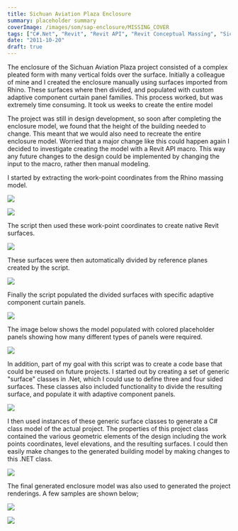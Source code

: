 ```yaml
---
title: Sichuan Aviation Plaza Enclosure
summary: placeholder summary
coverImage: /images/som/sap-enclosure/MISSING_COVER
tags: ["C#.Net", "Revit", "Revit API", "Revit Conceptual Massing", "Sichuan Aviation Plaza"]
date: "2011-10-20"
draft: true
---
```


The enclosure of the Sichuan Aviation Plaza project consisted of a complex pleated form with many vertical folds over the surface. Initially a colleague of mine and I created the enclosure manually using surfaces imported from Rhino. These surfaces where then divided, and populated with custom adaptive component curtain panel families. This process worked, but was extremely time consuming. It took us weeks to create the entire model

The project was still in design development, so soon after completing the enclosure model, we found that the height of the building needed to change. This meant that we would also need to recreate the entire enclosure model. Worried that a major change like this could happen again I decided to investigate creating the model with a Revit API macro. This way any future changes to the design could be implemented by changing the input to the macro, rather then manual modeling.

I started by extracting the work-point coordinates from the Rhino massing model.

![](slide0020_image046.png)

![](slide0020_image048.png)

The script then used these work-point coordinates to create native Revit surfaces.

![](slide0031_image059.png)

These surfaces were then automatically divided by reference planes created by the script.

![](slide0031_image061.png)

Finally the script populated the divided surfaces with specific adaptive component curtain panels.

![](slide0031_image063.png)

The image below shows the model populated with colored placeholder panels showing how many different types of panels were required.

![](slide0033_image067.png)

In addition, part of my goal with this script was to create a code base that could be reused on future projects. I started out by creating a set of generic "surface" classes in .Net, which I could use to define three and four sided surfaces. These classes also included functionality to divide the resulting surface, and populate it with adaptive component panels.

![](slide0014_image057.png)

I then used instances of these generic surface classes to generate a C# class model of the actual project. The properties of this project class contained the various geometric elements of the design including the work points coordinates, level elevations, and the resulting surfaces. I could then easily make changes to the generated building model by making changes to this .NET class.

![](slide0034_image065.png)

The final generated enclosure model was also used to generated the project renderings. A few samples are shown below;

![](slide0035_image001.jpg)

![](slide0036_image003.jpg)
